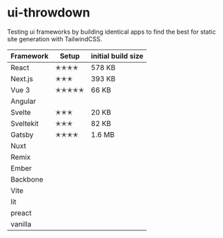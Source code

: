 # ui-throwdown

Testing ui frameworks by building identical apps to find the best for static site generation with TailwindCSS. 


| Framework | Setup | initial build size |
| --------- | -----| -------  |
| React     | ✭✭✭✭ | 578 KB |
| Next.js   | ✭✭✭  | 393 KB |
| Vue 3     | ✭✭✭✭✭| 66 KB|
| Angular   | | |
| Svelte    | ✭✭✭  | 20 KB   |
| Sveltekit | ✭✭✭  | 82 KB   |
| Gatsby    | ✭✭✭✭ | 1.6 MB  |
| Nuxt      |      | |
| Remix     | | |
| Ember     | | |
| Backbone  | | |
| Vite      | | |
| lit       | | |
| preact    | | |
| vanilla   | | |